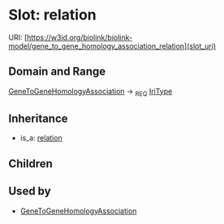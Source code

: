 # Slot: relation




URI: [https://w3id.org/biolink/biolink-model/gene_to_gene_homology_association_relation](slot_uri)
## Domain and Range

[GeneToGeneHomologyAssociation](GeneToGeneHomologyAssociation.md) ->  <sub>REQ</sub> [IriType](IriType.md)
## Inheritance

 *  is_a: [relation](relation.md)
## Children

## Used by

 * [GeneToGeneHomologyAssociation](GeneToGeneHomologyAssociation.md)
